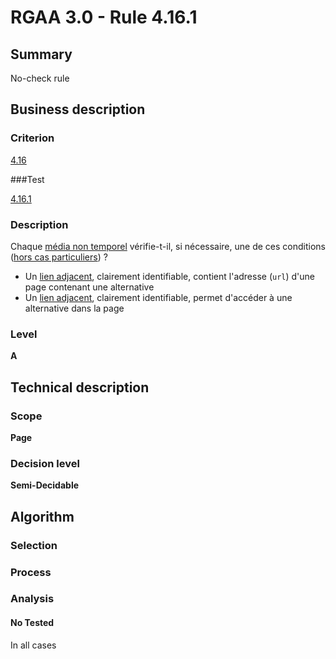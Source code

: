 # RGAA 3.0 -  Rule 4.16.1

## Summary

No-check rule

## Business description

### Criterion

[4.16](http://references.modernisation.gouv.fr/referentiel-technique-0#crit-4-16)

###Test

[4.16.1](http://disic.github.io/rgaa_referentiel_en/RGAA3.0_Criteria_English_version_v1.html#test-4-16-1)

### Description

Chaque <a href="http://references.modernisation.gouv.fr/referentiel-technique-0#mMediaNoTemp">m&eacute;dia non temporel</a> v&eacute;rifie-t-il, si n&eacute;cessaire, une de ces conditions (<a href="http://references.modernisation.gouv.fr/referentiel-technique-0#cpCrit4-16" title="Cas particuliers pour le crit&egrave;re 4.16">hors cas particuliers</a>) ? 
 
 *  Un <a href="http://references.modernisation.gouv.fr/referentiel-technique-0#mLienAdj">lien adjacent</a>, clairement identifiable, contient l'adresse (`url`) d'une page contenant une alternative 
 *  Un <a href="http://references.modernisation.gouv.fr/referentiel-technique-0#mLienAdj">lien adjacent</a>, clairement identifiable, permet d'acc&eacute;der &agrave; une alternative dans la page 


### Level

**A**

## Technical description

### Scope

**Page**

### Decision level

**Semi-Decidable**

## Algorithm

### Selection

### Process

### Analysis

#### No Tested 

In all cases
